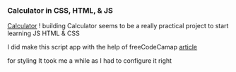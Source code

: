 
### Calculator in CSS, HTML, & JS


[Calculator](https://geekyhacks.github.io/Geeky-calculator/)
! building Calculator seems to be a really practical project to start learning JS HTML & CSS

I did make this script app with the help of freeCodeCamap <a href="https://www.freecodecamp.org/news/how-to-build-an-html-calculator-app-from-scratch-using-javascript-4454b8714b98">article</a>

for styling It took me a while as I had to configure it right

